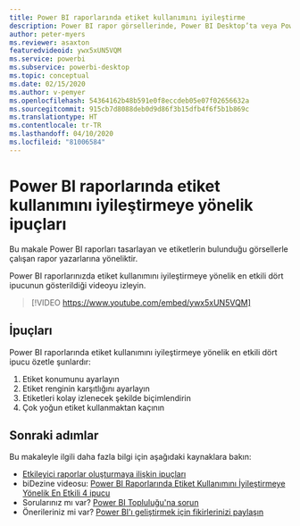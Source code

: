 ```yaml
---
title: Power BI raporlarında etiket kullanımını iyileştirme
description: Power BI rapor görsellerinde, Power BI Desktop’ta veya Power BI hizmetinde etiketlerin kullanımını iyileştirmeye yönelik dört ipucu.
author: peter-myers
ms.reviewer: asaxton
featuredvideoid: ywx5xUN5VQM
ms.service: powerbi
ms.subservice: powerbi-desktop
ms.topic: conceptual
ms.date: 02/15/2020
ms.author: v-pemyer
ms.openlocfilehash: 54364162b48b591e0f8eccdeb05e07f02656632a
ms.sourcegitcommit: 915cb7d8088deb0d9d86f3b15dfb4f6f5b1b869c
ms.translationtype: HT
ms.contentlocale: tr-TR
ms.lasthandoff: 04/10/2020
ms.locfileid: "81006584"
---
```

# <a name="tips-to-optimize-the-use-of-labels-in-power-bi-reports"></a>Power BI raporlarında etiket kullanımını iyileştirmeye yönelik ipuçları

Bu makale Power BI raporları tasarlayan ve etiketlerin bulunduğu görsellerle çalışan rapor yazarlarına yöneliktir.

Power BI raporlarınızda etiket kullanımını iyileştirmeye yönelik en etkili dört ipucunun gösterildiği videoyu izleyin.

> [!VIDEO https://www.youtube.com/embed/ywx5xUN5VQM]

## <a name="tips"></a>İpuçları

Power BI raporlarında etiket kullanımını iyileştirmeye yönelik en etkili dört ipucu özetle şunlardır:

1. Etiket konumunu ayarlayın
1. Etiket renginin karşıtlığını ayarlayın
1. Etiketleri kolay izlenecek şekilde biçimlendirin
1. Çok yoğun etiket kullanmaktan kaçının

## <a name="next-steps"></a>Sonraki adımlar

Bu makaleyle ilgili daha fazla bilgi için aşağıdaki kaynaklara bakın:

- [Etkileyici raporlar oluşturmaya ilişkin ipuçları](../power-bi-reports-tips-and-tricks-for-creating.md)
- biDezine videosu: [Power BI Raporlarında Etiket Kullanımını İyileştirmeye Yönelik En Etkili 4 ipucu](https://www.youtube.com/watch?v=ywx5xUN5VQM)
- Sorularınız mı var? [Power BI Topluluğu'na sorun](https://community.powerbi.com/)
- Önerileriniz mi var? [Power BI'ı geliştirmek için fikirlerinizi paylaşın](https://ideas.powerbi.com)
